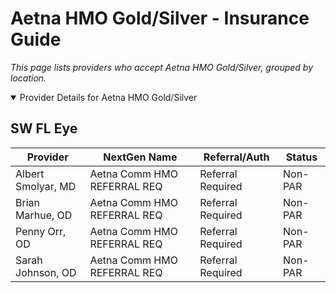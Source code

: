 # Aetna HMO Gold/Silver - Insurance Guide

*This page lists providers who accept Aetna HMO Gold/Silver, grouped by location.*

<details open><summary>Provider Details for Aetna HMO Gold/Silver</summary>

## SW FL Eye

| Provider | NextGen Name | Referral/Auth | Status |
|----------|-------------|--------------|--------|
| Albert Smolyar, MD | Aetna Comm HMO REFERRAL REQ | Referral Required | Non-PAR |
| Brian Marhue, OD | Aetna Comm HMO REFERRAL REQ | Referral Required | Non-PAR |
| Penny Orr, OD | Aetna Comm HMO REFERRAL REQ | Referral Required | Non-PAR |
| Sarah Johnson, OD | Aetna Comm HMO REFERRAL REQ | Referral Required | Non-PAR |

</details>

